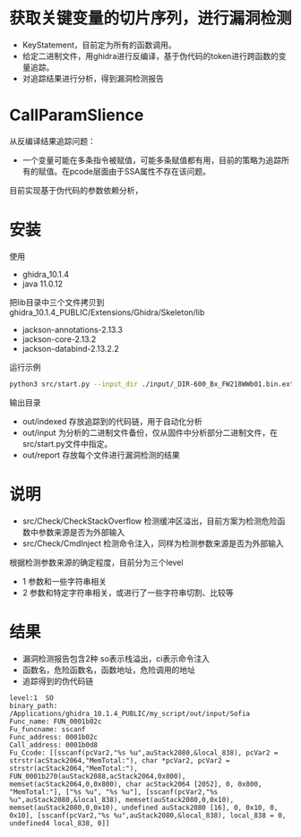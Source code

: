 # 获取关键变量的切片序列，进行漏洞检测

- KeyStatement，目前定为所有的函数调用。
- 给定二进制文件，用ghidra进行反编译，基于伪代码的token进行跨函数的变量追踪。
- 对追踪结果进行分析，得到漏洞检测报告


# CallParamSlience
从反编译结果追踪问题：
- 一个变量可能在多条指令被赋值，可能多条赋值都有用，目前的策略为追踪所有的赋值。在pcode层面由于SSA属性不存在该问题。



目前实现基于伪代码的参数依赖分析，


# 安装

使用

- ghidra_10.1.4
- java  11.0.12

把lib目录中三个文件拷贝到 ghidra_10.1.4_PUBLIC/Extensions/Ghidra/Skeleton/lib
- jackson-annotations-2.13.3
- jackson-core-2.13.2
- jackson-databind-2.13.2.2

运行示例
```bash
python3 src/start.py --input_dir ./input/_DIR-600_Bx_FW218WWb01.bin.extracted
```
输出目录

- out/indexed  存放追踪到的代码链，用于自动化分析
- out/input 为分析的二进制文件备份，仅从固件中分析部分二进制文件，在src/start.py文件中指定。
- out/report   存放每个文件进行漏洞检测的结果




# 说明
- src/Check/CheckStackOverflow 检测缓冲区溢出，目前方案为检测危险函数中参数来源是否为外部输入
- src/Check/CmdInject  检测命令注入，同样为检测参数来源是否为外部输入

根据检测参数来源的确定程度，目前分为三个level

- 1  参数和一些字符串相关
- 2  参数和特定字符串相关，或进行了一些字符串切割、比较等

# 结果
- 漏洞检测报告包含2种  so表示栈溢出，ci表示命令注入
- 函数名，危险函数名，函数地址，危险调用的地址
- 追踪得到的伪代码链
```aidl
level:1  SO
binary_path: /Applications/ghidra_10.1.4_PUBLIC/my_script/out/input/Sofia
Func_name: FUN_0001b02c
Fu_funcname: sscanf
Func_address: 0001b02c
Call_address: 0001b0d8
Fu_Ccode: [[sscanf(pcVar2,"%s %u",auStack2080,&local_838), pcVar2 = strstr(acStack2064,"MemTotal:"), char *pcVar2, pcVar2 = strstr(acStack2064,"MemTotal:"), FUN_0001b270(auStack2088,acStack2064,0x800), memset(acStack2064,0,0x800), char acStack2064 [2052], 0, 0x800, "MemTotal:"], ["%s %u", "%s %u"], [sscanf(pcVar2,"%s %u",auStack2080,&local_838), memset(auStack2080,0,0x10), memset(auStack2080,0,0x10), undefined auStack2080 [16], 0, 0x10, 0, 0x10], [sscanf(pcVar2,"%s %u",auStack2080,&local_838), local_838 = 0, undefined4 local_838, 0]]
```